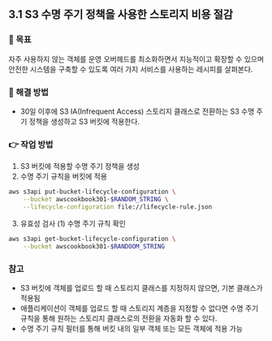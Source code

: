 ## 3.1 S3 수명 주기 정책을 사용한 스토리지 비용 절감

### 🎯 목표

자주 사용하지 않는 객체를 운영 오버헤드를 최소화하면서 지능적이고 확장할 수 있으며 안전한 시스템을 구축할 수 있도록 여러 가지 서비스를 사용하는 레시피를 살펴본다.

### 🤔 해결 방법

- 30일 이후에 S3 IA(Infrequent Access) 스토리지 클래스로 전환하는 S3 수명 주기 정책을 생성하고 S3 버킷에 적용한다.

### 👉 작업 방법

1. S3 버킷에 적용할 수명 주기 정책을 생성
2. 수명 주기 규칙을 버킷에 적용

```bash
aws s3api put-bucket-lifecycle-configuration \
    --bucket awscookbook301-$RANDOM_STRING \
    --lifecycle-configuration file://lifecycle-rule.json
```

3. 유효성 검사
   (1) 수명 주기 규칙 확인

```bash
aws s3api get-bucket-lifecycle-configuration \
    --bucket awscookbook301-$RANDOOM_STRING
```

### 참고

- S3 버킷에 객체를 업로드 할 때 스토리지 클래스를 지정하지 않으면, 기본 클래스가 적용됨
- 애플리케이션이 객체를 업로드 할 때 스토리지 계층을 지정할 수 없다면 수명 주기 규칙을 통해 원하는 스토리지 클래스로의 전환을 자동화 할 수 있다.
- 수명 주기 규칙 필터를 통해 버킷 내의 일부 객체 또는 모든 객체에 적용 가능

